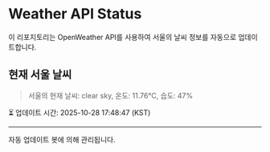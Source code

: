 
# Weather API Status

이 리포지토리는 OpenWeather API를 사용하여 서울의 날씨 정보를 자동으로 업데이트합니다.

## 현재 서울 날씨
> 서울의 현재 날씨: clear sky, 온도: 11.76°C, 습도: 47%

⏳ 업데이트 시간: 2025-10-28 17:48:47 (KST)

---
자동 업데이트 봇에 의해 관리됩니다.
